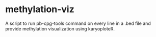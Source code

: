 # methylation-viz
A script to run pb-cpg-tools command on every line in a .bed file and provide methylation visualization using karyoploteR.
